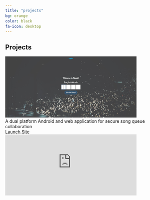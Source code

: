 ```yaml
---
title: "projects"
bg: orange
color: black
fa-icon: desktop
---
```


## Projects

<div class="project-container">
  <img src="img/ripple.JPG" width="420" height="196" alt="Ripple" class="image"/>
  <div class="project-box">
   <div class="project-description">A dual platform Android and web application for secure song queue collaboration
   </div>
  </div>
  <div class="middle">
   	<div class="text">
   		<a href="http://abgripple.herokuapp.com" color="white">
   		Launch Site
   		</a>
   	</div>
   </div>
</div>
<div class="project-container">
  <iframe src="https://www.youtube.com/embed/Ll7MTgHA0cc" width="420" height="196" frameborder="0" allow="accelerometer; autoplay; encrypted-media; gyroscope; picture-in-picture" allowfullscreen>
  </iframe>
</div>
